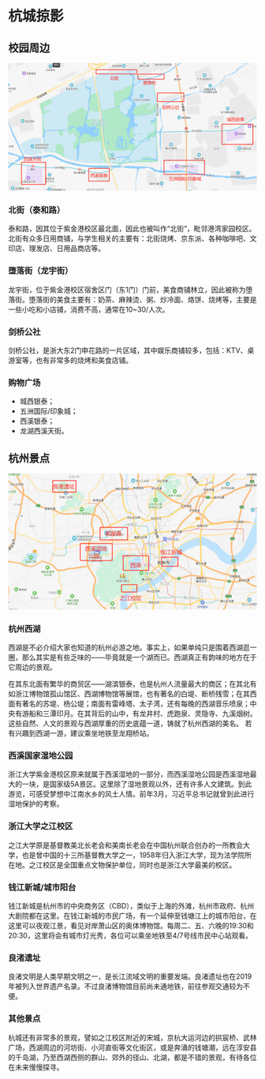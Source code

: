 # 杭城掠影

## 校园周边

![Alt text](../assets/around.webp)

### 北街（泰和路）

泰和路，因其位于紫金港校区最北面，因此也被叫作“北街”，毗邻港湾家园校区。北街有众多日用商铺，与学生相关的主要有：北街烧烤、京东派、各种咖啡吧、文印店、理发店、日用品商店等。

### 堕落街（龙宇街）

龙宇街，位于紫金港校区宿舍区门（东1门）门前，美食商铺林立，因此被称为堕落街。堕落街的美食主要有：奶茶、麻辣烫、粥、炒冷面、烙饼、烧烤等，主要是一些小吃和小店铺，消费不高，通常在10~30/人次。

### 剑桥公社

剑桥公社，是浙大东2门申花路的一片区域，其中娱乐商铺较多，包括：KTV、桌游室等，也有非常多的烧烤和美食店铺。

### 购物广场

- 城西银泰；
- 五洲国际/印象城；
- 西溪银泰；
- 龙湖西溪天街。

## 杭州景点

![Alt text](../assets/sites.webp)

### 杭州西湖

西湖是不必介绍大家也知道的杭州必游之地。事实上，如果单纯只是围着西湖逛一圈，那么其实是有些乏味的——毕竟就是一个湖而已。西湖真正有韵味的地方在于它周边的景观。

在其东北面有繁华的商贸区——湖滨银泰，也是杭州人流量最大的商区；在其北有如浙江博物馆孤山馆区、西湖博物馆等展馆，也有著名的白堤、断桥残雪；在其西面有著名的苏堤、杨公堤；南面有雷峰塔、太子湾，还有每晚的西湖音乐喷泉；中央有游船和三潭印月。在其背后的山中，有龙井村、虎跑泉、灵隐寺、九溪烟树。这些自然、人文的景观与西湖厚重的历史底蕴一道，铸就了杭州西湖的美名。
若有兴趣到西湖一游，建议乘坐地铁至龙翔桥站。

### 西溪国家湿地公园

浙江大学紫金港校区原来就属于西溪湿地的一部分，而西溪湿地公园是西溪湿地最大的一块，是国家级5A景区。这里除了湿地景观以外，还有许多人文建筑。到此游览，可感受梦想中江南水乡的风土人情。前年3月，习近平总书记就曾到此进行湿地保护的考察。

### 浙江大学之江校区

之江大学原是基督教美北长老会和美南长老会在中国杭州联合创办的一所教会大学，也是曾中国的十三所基督教大学之一，1958年归入浙江大学，现为法学院所在地。之江校区是全国重点文物保护单位，同时也是浙江大学最美的校区。

### 钱江新城/城市阳台

钱江新城是杭州市的中央商务区（CBD），类似于上海的外滩，杭州市政府、杭州大剧院都在这里。在钱江新城的市民广场，有一个延伸至钱塘江上的城市阳台，在这里可以夜观江景，看见对岸萧山区的奥体博物馆。每周二、五、六晚的19:30和20:30，这里将会有城市灯光秀，各位可以乘坐地铁至4/7号线市民中心站观看。

### 良渚遗址

良渚文明是人类早期文明之一，是长江流域文明的重要发端。良渚遗址也在2019年被列入世界遗产名录。不过良渚博物馆目前尚未通地铁，前往参观交通较为不便。

### 其他景点

杭城还有非常多的景观，譬如之江校区附近的宋城，京杭大运河边的拱宸桥、武林广场，西湖周边的河坊街、小河直街等文化街区，或是奔涌的钱塘潮，远在淳安县的千岛湖，乃至西湖西侧的群山、郊外的径山、北湖，都是不错的景观，有待各位在未来慢慢探寻。

